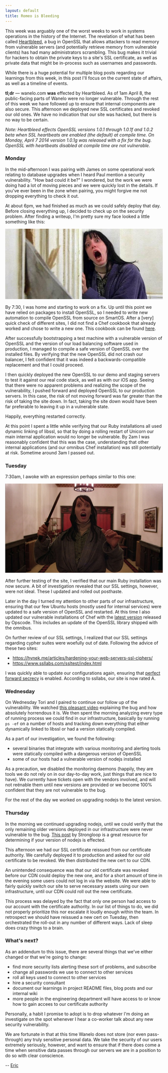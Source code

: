 ```yaml
---
layout: default
title: Romeo is Bleeding
---
```


This week was arguably one of the worst weeks to work
in systems operations in the history of the Internet.
The revelation of what has been called [Heartbleed](http://heartbleed.com),
a bug in OpenSSL that allows attackers to read memory
from vulnerable servers (and potentially retrieve memory from vulnerable
clients) has had many administrators scrambling. This bug makes it trivial
for hackers to obtain the private keys to a site's SSL certificate, as well
as private data that might be in-process such as usernames and passwords.

While there is a huge potential for multiple blog posts regarding our learnings
from this week, in this post I'll focus on the current state of affairs, as
well as a timeline of events.

**tl;dr** — wanelo.com **was** effected by Heartbleed. As of 1am April 8, the
public-facing parts of Wanelo were no longer vulnerable. Through the rest of
this week we have followed up to ensure that internal components are also secure.
This afternoon we deployed new SSL certificates and revoked our old ones. We
have no indication that our site was hacked, but there is no way to be certain.


*Note: Heartbleed effects OpenSSL versions 1.0.1 through 1.0.1f and 1.0.2 beta
when SSL heartbeats are enabled (the default) at compile time. On Monday, April
7 2014 version 1.0.1g was released with a fix for the bug. OpenSSL with heartbeats
disabled at compile time are not vulnerable.*

### Monday

In the mid-afternoon I was pairing with James on some
operational work relating to database upgrades when I
heard Paul mention a security vulnerability. "How bad could it be?" I wondered,
but the work we were doing had a lot of moving pieces and we were quickly lost
in the details. If you've ever been in
the zone when pairing, you might forgive me not dropping everything to check it
out.

At about 6pm, we had finished as much as we could safely deploy that day. Before
closing everything up, I decided to check up on the security problem. After finding
a writeup, I'm pretty sure my face looked a little something like this:

![Me realizing what Heartbleed meant](/assets/shelley.jpg)

By 7:30, I was home and starting to work on a fix. Up until this point we have
relied on packages to install OpenSSL, so I needed to write new automation
to compile OpenSSL from source on SmartOS. After a [very] quick check of
different sites, I did not find a Chef cookbook that already worked and chose
to write a new one. This cookbook can be found [here](https://github.com/wanelo-chef/ssl).

After successfully bootstrapping a test machine with a vulnerable version of
OpenSSL and the version of our load balancing software used in production, I
managed to compile a safe version of OpenSSL over the installed files.
By verifying that the new OpenSSL did not crash our balancer, I felt confident
that it was indeed a backwards-compatible replacement and that I could proceed.

I then quickly deployed the new OpenSSL to our demo and staging servers to test
it against our real code stack, as well as with our iOS app. Seeing that there
were no apparent problems and realizing the scope of the vulnerability, I pushed
forward and deployed OpenSSL to our production servers. In this case, the risk
of not moving forward was far greater than the risk of taking the site down. In
fact, taking the site down would have been far preferable to leaving it up in a
vulnerable state.

Happily, everything restarted correctly.

At this point I spent a little while verifying that our Ruby installations all
used dynamic linking of libssl, so that by doing a rolling restart of Unicorn
our main internal application would no longer be vulnerable. By 2am I was
reasonably confident that this was the case, understanding that other internal
applications (and our omnibus Chef installation) was still potentially at risk.
Sometime around 3am I passed out.

### Tuesday

7:30am, I awoke with an expression perhaps similar to this one:

![Was it just a nightmare?](/assets/shelley2.jpg)

After further testing of the site, I verified that our main Ruby installation
was now secure. A bit of investigation revealed that our SSL settings, however,
were not ideal. These I updated and rolled out posthaste.

Later in the day I turned my attention to other parts of our infrastructure,
ensuring that our few Ubuntu hosts (mostly used for internal services) were updated
to a safe version of OpenSSL and restarted. At this time I also updated our
vulnerable installations of Chef with the
[latest version](http://www.getchef.com/blog/2014/04/08/release-chef-client-11-12-0-10-32-2/)
released by Opscode. This includes an update of the OpenSSL library shipped with
the omnibus.

On further review of our SSL settings, I realized that our SSL settings regarding
cypher suites were woefully out of date. Following the advice of these two sites:

* https://hynek.me/articles/hardening-your-web-servers-ssl-ciphers/
* https://www.ssllabs.com/ssltest/index.html

I was quickly able to update our configurations again, ensuring that [perfect
forward secrecy](http://en.wikipedia.org/wiki/Perfect_forward_secrecy) is enabled.
According to ssllabs, our site is now rated A.

### Wednesday

On Wednesday Tori and I paired to continue our follow up of the vulnerability. We
watched [this pleasant video](http://vimeo.com/91425662) explaining the bug and
how absolutely horrendous it is. We then spent the morning analyzing every type
of running process we could find in our infrastructure, basically by running
`ps -ef` on a number of hosts and tracking down everything that either dynamically
linked to libssl or had a version statically compiled.

As a part of our investigation, we found the following:

* several binaries that integrate with various monitoring and alerting tools
  were statically compiled with a dangerous version of OpenSSL
* some of our hosts had a vulnerable version of nodejs installed

As a precaution, we disabled the monitoring daemons (happily, they are tools we
do not rely on in our day-to-day work, just things that are nice to have). We
currently have tickets open with the vendors involved, and will not reënable them
until new versions are provided or we become 100% confident that they are not
vulnerable to the bug.

For the rest of the day we worked on upgrading nodejs to the latest version.

### Thursday

In the morning we continued upgrading nodejs, until we could verify that the only
remaining older versions deployed in our infrastructure were never vulnerable to
the bug. [This post](http://strongloop.com/strongblog/heartbleed-openssl-node-js/)
by Strongloop is a great resource for determining if your version of nodejs is
effected.

This afternoon we had our SSL certificate reissued from our certificate authority.
We carefully deployed it to production and asked for our old certificate to be
revoked. We then distributed the new cert to our CDN.

An unintended consequence was that our old certificate was revoked before our
CDN could deploy the new one, and for a short amount of time in the evening some
users could not log in via the website. We were able to fairly quickly switch our
site to serve necessary assets using our own infrastructure, until our CDN could
roll out the new certificate.

This process was delayed by the fact that only one person had access to our
account with the certificate authority. In our list of things to do, we did not
properly prioritize this nor escalate it loudly enough within the team. In
retrospect we should have reissued a new cert on Tuesday, then orchestrated the
roll-out in any number of different ways. Lack of sleep does crazy things
to a brain.

### What's next?

As an addendum to this issue, there are several things that we've either changed
or that we're going to change:

* find more security lists alerting these sort of problems, and subscribe
* change all passwords we use to connect to other services
* roll all keys used to connect to other services
* hire a security consultant
* document our learnings in project README files, blog posts and our internal
  wiki
* more people in the engineering department will have access to or know how to
  gain accees to our certificate authority

Personally, a habit I promise to adopt is to drop whatever I'm doing an investigate
on the spot whenever I hear a co-worker talk about any new security vulnerability.

We are fortunate in that at this time Wanelo does not store (nor even pass-through)
any truly sensitive personal data. We take the security of our users extremely
seriously, however, and want to ensure that if there does come a time when sensitive
data passes through our servers we are in a position to do so with clear conscience.

-- [Eric](http://wanelo.com/sax "Sax on Wanelo")
